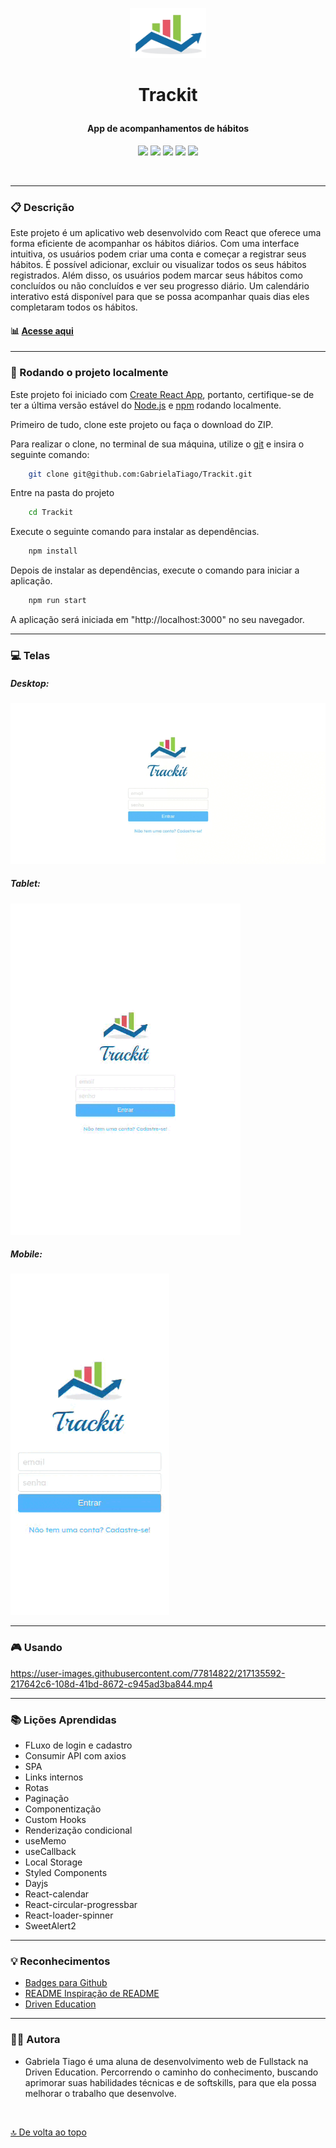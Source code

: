 <p align="center"><img src="public/favicon.ico" height="80px"/></p>

# <p align="center">Trackit</p>

#### <p align="center">App de acompanhamentos de hábitos</p>

<p align="center">
   <img src="https://img.shields.io/badge/React-20232A?style=for-the-badge&logo=react&logoColor=61DAFB"  height="30px"/>

   <img src="https://img.shields.io/badge/styled--components-DB7093?style=for-the-badge&logo=styled-components&logoColor=white"  height="30px"/>

   <img src="https://img.shields.io/badge/JavaScript-323330?style=for-the-badge&logo=javascript&logoColor=F7DF1E"  height="30px"/>

   <img src="https://img.shields.io/badge/Vercel-000000?style=for-the-badge&logo=vercel&logoColor=white"  height="30px"/>

   <img src="https://img.shields.io/badge/prettier-1A2C34?style=for-the-badge&logo=prettier&logoColor=F7BA3E"  height="30px"/>
</p>

$~$

***

### :clipboard: Descrição

Este projeto é um aplicativo web desenvolvido com React que oferece uma forma eficiente de acompanhar os hábitos diários. Com uma interface intuitiva, os usuários  podem criar uma conta e começar a registrar seus hábitos. É possível adicionar, excluir ou visualizar todos os seus hábitos registrados. Além disso, os usuários podem marcar seus hábitos como concluídos ou não concluídos e ver seu progresso diário. Um calendário interativo está disponível para que se possa acompanhar quais dias eles completaram todos os hábitos.

#### 📊 [Acesse aqui](https://trackit-gabrielatiago.vercel.app/)

***

### :rocket: Rodando o projeto localmente

Este projeto foi iniciado com [Create React App](https://github.com/facebook/create-react-app), portanto, certifique-se de ter a última versão estável do [Node.js](https://nodejs.org/en/download) e [npm](https://www.npmjs.com/) rodando localmente.

Primeiro de tudo, clone este projeto ou faça o download do ZIP.

Para realizar o clone, no terminal de sua máquina, utilize o [git](https://git-scm.com/) e insira o seguinte comando:

```bash
    git clone git@github.com:GabrielaTiago/Trackit.git
```

Entre na pasta do projeto

```bash
    cd Trackit
```

Execute o seguinte comando para instalar as dependências.

```bash
    npm install
```

Depois de instalar as dependências, execute o comando para iniciar a aplicação.

```bash
    npm run start
```

A aplicação será iniciada em "http://localhost:3000" no seu navegador.

***

### :computer: Telas

##### Desktop:

![viewing the app on a large screen](screens/images/large-screen.gif)

##### Tablet:

![viewing the app on a medium screen](screens/images/medium-screen.gif)

##### Mobile:

![viewing the app on a mobile screen](screens/images/mobile-screen.gif)

---

### 🎮 Usando

https://user-images.githubusercontent.com/77814822/217135592-217642c6-108d-41bd-8672-c945ad3ba844.mp4

***

### :books: Lições Aprendidas

- FLuxo de login e cadastro
- Consumir API com axios
- SPA
- Links internos
- Rotas
- Paginação
- Componentização
- Custom Hooks
- Renderização condicional
- useMemo
- useCallback
- Local Storage
- Styled Components
- Dayjs
- React-calendar
- React-circular-progressbar
- React-loader-spinner
- SweetAlert2

***

### :bulb: Reconhecimentos

- [Badges para Github](https://github.com/alexandresanlim/Badges4-README.md-Profile#-database-)
- [README Inspiração de README](https://gist.github.com/luanalessa/7f98467a5ed62d00dcbde67d4556a1e4#file-readme-md)
- [Driven Education](https://www.driven.com.br)

***

### 👩‍🦱 Autora

- Gabriela Tiago é uma aluna de desenvolvimento web de Fullstack na Driven Education. Percorrendo o caminho do conhecimento, buscando aprimorar suas habilidades técnicas e de softskills, para que ela possa melhorar o trabalho que desenvolve.

$~$

[🔝 De volta ao topo](#trackit)
